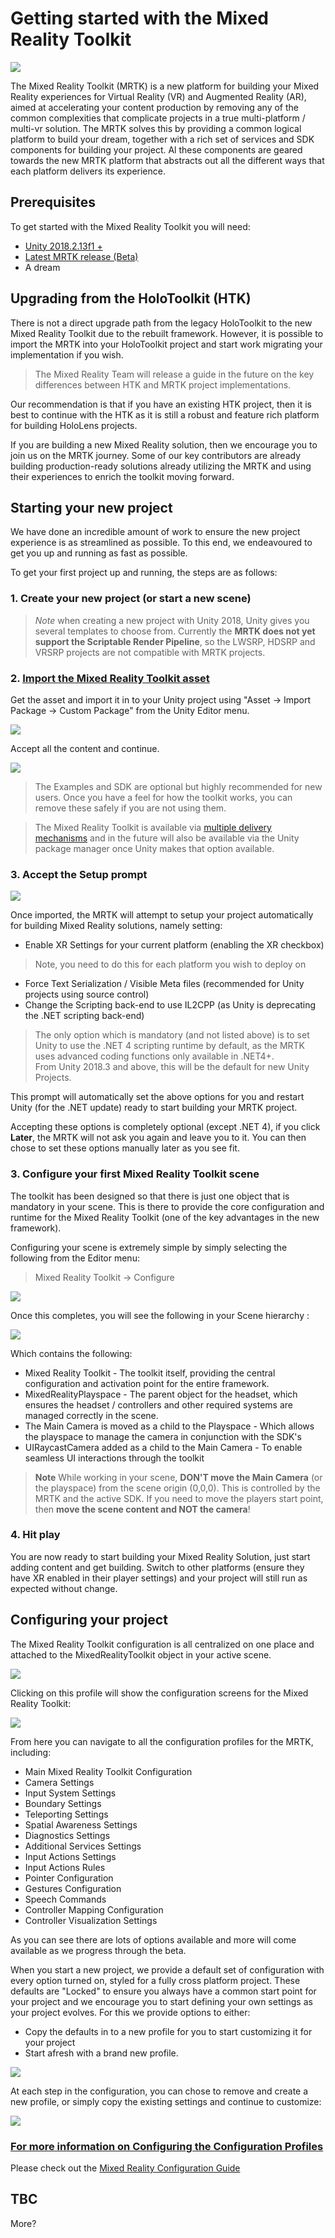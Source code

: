 # Getting started with the Mixed Reality Toolkit

![](/External/ReadMeImages/MRTK_Logo_Rev.png)

The Mixed Reality Toolkit (MRTK) is a new platform for building your Mixed Reality experiences for Virtual Reality (VR) and Augmented Reality (AR), aimed at accelerating your content production by removing any of the common complexities that complicate projects in a true multi-platform / multi-vr solution.
The MRTK solves this by providing a common logical platform to build your dream, together with a rich set of services and SDK components for building your project.  Al these components are geared towards the new MRTK platform that abstracts out all the different ways that each platform delivers its experience.

## Prerequisites

To get started with the Mixed Reality Toolkit you will need:

* [Unity 2018.2.13f1 +](https://unity3d.com/get-unity/update)
* [Latest MRTK release (Beta)](https://github.com/Microsoft/MixedRealityToolkit-Unity/releases)
* A dream

## Upgrading from the HoloToolkit (HTK)

There is not a direct upgrade path from the legacy HoloToolkit to the new Mixed Reality Toolkit due to the rebuilt framework.  However, it is possible to import the MRTK into your HoloToolkit project and start work migrating your implementation if you wish.

> The Mixed Reality Team will release a guide in the future on the key differences between HTK and MRTK project implementations.

Our recommendation is that if you have an existing HTK project, then it is best to continue with the HTK as it is still a robust and feature rich platform for building HoloLens projects.

If you are building a new Mixed Reality solution, then we encourage you to join us on the MRTK journey. Some of our key contributors are already building production-ready solutions already utilizing the MRTK and using their experiences to enrich the toolkit moving forward.

## Starting your new project

We have done an incredible amount of work to ensure the new project experience is as streamlined as possible.  To this end, we endeavoured to get you up and running as fast as possible.

To get your first project up and running, the steps are as follows:

### 1. Create your new project (or start a new scene)

> *Note* when creating a new project with Unity 2018, Unity gives you several templates to choose from.  Currently the **MRTK does not yet support the Scriptable Render Pipeline**, so the LWSRP, HDSRP and VRSRP projects are not compatible with MRTK projects.

### 2. [Import the Mixed Reality Toolkit asset](https://github.com/Microsoft/MixedRealityToolkit-Unity/releases)
Get the asset and import it in to your Unity project using  "Asset -> Import Package -> Custom Package" from the Unity Editor menu.

![](/External/ReadMeImages/Unity_ImportAssetOption.png)

Accept all the content and continue.

![](/External/ReadMeImages/MRTK_AssetImportDialog.png)

> The Examples and SDK are optional but highly recommended for new users.  Once you have a feel for how the toolkit works, you can remove these safely if you are not using them.

> The Mixed Reality Toolkit is available via [multiple delivery mechanisms](/Documentation/DownloadingTheMRTK.md) and in the future will also be available via the Unity package manager once Unity makes that option available.

### 3. Accept the Setup prompt
![](/External/ReadMeImages/MRTK_UnitySetupPrompt.png)

Once imported, the MRTK will attempt to setup your project automatically for building Mixed Reality solutions, namely setting:

* Enable XR Settings for your current platform (enabling the XR checkbox)
> Note, you need to do this for each platform you wish to deploy on
* Force Text Serialization / Visible Meta files (recommended for Unity projects using source control)
* Change the Scripting back-end to use IL2CPP (as Unity is deprecating the .NET scripting back-end)

> The only option which is mandatory (and not listed above) is to set Unity to use the .NET 4 scripting runtime by default, as the MRTK uses advanced coding functions only available in .NET4+.  
> From Unity 2018.3 and above, this will be the default for new Unity Projects.

This prompt will automatically set the above options for you and restart Unity (for the .NET update) ready to start building your MRTK project.

Accepting these options is completely optional (except .NET 4), if you click **Later**, the MRTK will not ask you again and leave you to it.  You can then chose to set these options manually later as you see fit.

### 3. Configure your first Mixed Reality Toolkit scene

The toolkit has been designed so that there is just one object that is mandatory in your scene.  This is there to provide the core configuration and runtime for the Mixed Reality Toolkit (one of the key advantages in the new framework).

Configuring your scene is extremely simple by simply selecting the following from the Editor menu:
> Mixed Reality Toolkit -> Configure

![](/External/ReadMeImages/MRTK_ConfigureScene.png)

Once this completes, you will see the following in your Scene hierarchy :

![](/External/ReadMeImages/MRTK_SceneSetup.png)

Which contains the following:

* Mixed Reality Toolkit - The toolkit itself, providing the central configuration and activation point for the entire framework.
* MixedRealityPlayspace - The parent object for the headset, which ensures the headset / controllers and other required systems are managed correctly in the scene.
* The Main Camera is moved as a child to the Playspace - Which allows the playspace to manage the camera in conjunction with the SDK's
* UIRaycastCamera added as a child to the Main Camera - To enable seamless UI interactions through the toolkit

> **Note** While working in your scene, **DON'T move the Main Camera** (or the playspace) from the scene origin (0,0,0).  This is controlled by the MRTK and the active SDK.
> If you need to move the players start point, then **move the scene content and NOT the camera**!

### 4. Hit play

You are now ready to start building your Mixed Reality Solution, just start adding content and get building.
Switch to other platforms (ensure they have XR enabled in their player settings) and your project will still run as expected without change.

## Configuring your project

The Mixed Reality Toolkit configuration is all centralized on one place and attached to the MixedRealityToolkit object in your active scene.

![](/External/ReadMeImages/MRTK_ActiveConfiguration.png)

Clicking on this profile will show the configuration screens for the Mixed Reality Toolkit:

![](/External/ReadMeImages/MRTK_MixedRealityToolkitConfigurationScreen.png)

From here you can navigate to all the configuration profiles for the MRTK, including:

* Main Mixed Reality Toolkit Configuration
* Camera Settings
* Input System Settings
* Boundary Settings
* Teleporting Settings
* Spatial Awareness Settings
* Diagnostics Settings
* Additional Services Settings
* Input Actions Settings
* Input Actions Rules
* Pointer Configuration
* Gestures Configuration
* Speech Commands
* Controller Mapping Configuration
* Controller Visualization Settings

As you can see there are lots of options available and more will come available as we progress through the beta.

When you start a new project, we provide a default set of configuration with every option turned on, styled for a fully cross platform project.  These defaults are "Locked" to ensure you always have a common start point for your project and we encourage you to start defining your own settings as your project evolves.  For this we provide options to either:

* Copy the defaults in to a new profile for you to start customizing it for your project
* Start afresh with a brand new profile.

![](/External/ReadMeImages/MRTK_CopyCreateConfigurationOptions.png)

At each step in the configuration, you can chose to remove and create a new profile, or simply copy the existing settings and continue to customize:

![](/External/ReadMeImages/MRTK_CopyProfileOptions.png)

### **[For more information on Configuring the Configuration Profiles](/Documentation/MixedRealityConfigurationGuide.md)**
Please check out the [Mixed Reality Configuration Guide](/Documentation/MixedRealityConfigurationGuide.md)

## TBC
More?